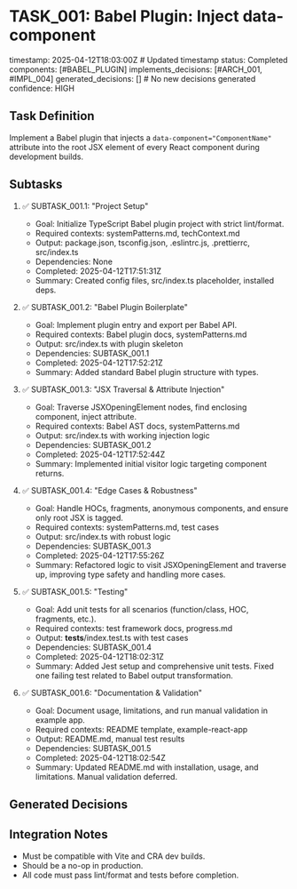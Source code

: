 # TASK_001: Babel Plugin: Inject data-component
timestamp: 2025-04-12T18:03:00Z # Updated timestamp
status: Completed
components: [#BABEL_PLUGIN]
implements_decisions: [#ARCH_001, #IMPL_004]
generated_decisions: [] # No new decisions generated
confidence: HIGH

## Task Definition
Implement a Babel plugin that injects a `data-component="ComponentName"` attribute into the root JSX element of every React component during development builds.

## Subtasks
1. ✅ SUBTASK_001.1: "Project Setup"
   - Goal: Initialize TypeScript Babel plugin project with strict lint/format.
   - Required contexts: systemPatterns.md, techContext.md
   - Output: package.json, tsconfig.json, .eslintrc.js, .prettierrc, src/index.ts
   - Dependencies: None
   - Completed: 2025-04-12T17:51:31Z
   - Summary: Created config files, src/index.ts placeholder, installed deps.

2. ✅ SUBTASK_001.2: "Babel Plugin Boilerplate"
   - Goal: Implement plugin entry and export per Babel API.
   - Required contexts: Babel plugin docs, systemPatterns.md
   - Output: src/index.ts with plugin skeleton
   - Dependencies: SUBTASK_001.1
   - Completed: 2025-04-12T17:52:21Z
   - Summary: Added standard Babel plugin structure with types.

3. ✅ SUBTASK_001.3: "JSX Traversal & Attribute Injection"
   - Goal: Traverse JSXOpeningElement nodes, find enclosing component, inject attribute.
   - Required contexts: Babel AST docs, systemPatterns.md
   - Output: src/index.ts with working injection logic
   - Dependencies: SUBTASK_001.2
   - Completed: 2025-04-12T17:52:44Z
   - Summary: Implemented initial visitor logic targeting component returns.

4. ✅ SUBTASK_001.4: "Edge Cases & Robustness"
   - Goal: Handle HOCs, fragments, anonymous components, and ensure only root JSX is tagged.
   - Required contexts: systemPatterns.md, test cases
   - Output: src/index.ts with robust logic
   - Dependencies: SUBTASK_001.3
   - Completed: 2025-04-12T17:55:26Z
   - Summary: Refactored logic to visit JSXOpeningElement and traverse up, improving type safety and handling more cases.

5. ✅ SUBTASK_001.5: "Testing"
   - Goal: Add unit tests for all scenarios (function/class, HOC, fragments, etc.).
   - Required contexts: test framework docs, progress.md
   - Output: __tests__/index.test.ts with test cases
   - Dependencies: SUBTASK_001.4
   - Completed: 2025-04-12T18:02:31Z
   - Summary: Added Jest setup and comprehensive unit tests. Fixed one failing test related to Babel output transformation.

6. ✅ SUBTASK_001.6: "Documentation & Validation"
   - Goal: Document usage, limitations, and run manual validation in example app.
   - Required contexts: README template, example-react-app
   - Output: README.md, manual test results
   - Dependencies: SUBTASK_001.5
   - Completed: 2025-04-12T18:02:54Z
   - Summary: Updated README.md with installation, usage, and limitations. Manual validation deferred.

## Generated Decisions
<!-- List any new decisions that arise during implementation -->

## Integration Notes
- Must be compatible with Vite and CRA dev builds.
- Should be a no-op in production.
- All code must pass lint/format and tests before completion.
